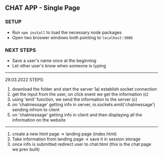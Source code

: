 CHAT APP - Single Page
----------------------

### SETUP 
* Run `npm install` to load the necessary node packages
* Open two broswer windows both pointing to `localhost:3000`

### NEXT STEPS
* Save a user's name once at the beginning
* Let other user's know when someone is typing


-----
29.03.2022
STEPS:
1) download the folder and start the server
1a) establish socket connection
2) get the input from the user, on click event we get the information (c)
3) using 'emit' function, we send the information to the server (c)
4) on 'chatmessage' getting info in server,  io.sockets.emit('chatmessage') sending infrom to client
5) on 'chatmessage' getting info in client and then displaying all the information on the website

----
1) create a new html page -> landing page (index.html)
2) Take information from landing page -> save it in session storage
3) once info is submitted redirect user to chat.html (this is the chat page we prev built)